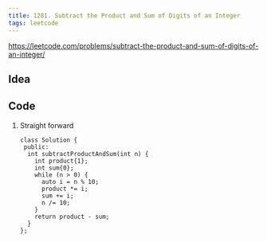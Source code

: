 ```yaml
---
title: 1281. Subtract the Product and Sum of Digits of an Integer
tags: leetcode
---
```


https://leetcode.com/problems/subtract-the-product-and-sum-of-digits-of-an-integer/

## Idea

## Code
1. Straight forward

    ```cpp=
    class Solution {
     public:
      int subtractProductAndSum(int n) {
        int product{1};
        int sum{0};
        while (n > 0) {
          auto i = n % 10;
          product *= i;
          sum += i;
          n /= 10;
        }
        return product - sum;
      }
    };
    ```